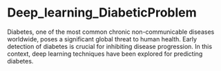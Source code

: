# Deep_learning_DiabeticProblem
Diabetes, one of the most common chronic non-communicable diseases worldwide, poses a significant global threat to human health. Early detection of diabetes is crucial for inhibiting disease progression. In this context, deep learning techniques have been explored for predicting diabetes.
